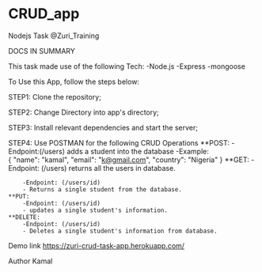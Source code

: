 # CRUD_app
Nodejs Task @Zuri_Training

DOCS IN SUMMARY 

This task made use of the following Tech:
-Node.js
-Express
-mongoose

To Use this App, follow the steps below:

STEP1: Clone the repository;

STEP2: Change Directory into app's directory;

STEP3: Install relevant dependencies and start the server;

STEP4: Use POSTMAN for the following CRUD Operations
    **POST: 
        -Endpoint:(/users)
        adds a student into the database 
        -Example:        
            {
                "name": "kamal",
                "email": "k@gmail.com",
                "country": "Nigeria"
            }
    **GET:
        -Endpoint: (/users)
        returns all the users in database.
        
        -Endpoint: (/users/id)
        - Returns a single student from the database.
    **PUT:
        -Endpoint: (/users/id)
        - updates a single student's information.
    **DELETE:
        -Endpoint: (/users/id)
        - Deletes a single student's information from database.



Demo link
https://zuri-crud-task-app.herokuapp.com/

Author
Kamal